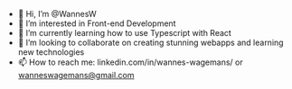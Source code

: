 - 👋 Hi, I’m @WannesW
- 👀 I’m interested in Front-end Development
- 🌱 I’m currently learning how to use Typescript with React
- 💞️ I’m looking to collaborate on creating stunning webapps and learning new technologies
- 📫 How to reach me: linkedin.com/in/wannes-wagemans/ or wanneswagemans@gmail.com
